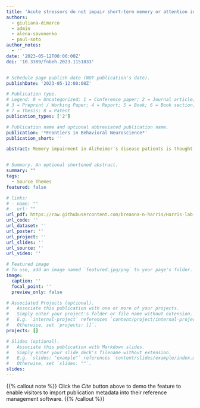 ```yaml
---
title: 'Acute stressors do not impair short-term memory or attention in an aged mouse model of amyloidosis'
authors:
  - giuliana-dimarco
  - admin
  - alena-savonenko
  - paul-soto
author_notes:
  - ''
date: '2023-05-12T00:00:00Z'
doi: '10.3389/fnbeh.2023.1151833'


# Schedule page publish date (NOT publication's date).
publishDate: '2023-05-12:00:00Z'

# Publication type.
# Legend: 0 = Uncategorized; 1 = Conference paper; 2 = Journal article;
# 3 = Preprint / Working Paper; 4 = Report; 5 = Book; 6 = Book section;
# 7 = Thesis; 8 = Patent
publication_types: ['2']

# Publication name and optional abbreviated publication name.
publication: '*Frontiers in Behavioral Neuroscience*'
publication_short: ''

abstract: Memory impairment in Alzheimer's disease patients is thought to be associated with the accumulation of amyloid-beta peptides and tau proteins. However, inconsistent reports of cognitive deficits in pre-clinical studies have raised questions about the link between amyloid-beta and cognitive decline. One possible explanation may be that studies reporting memory deficits often involve behavioral assessments that entail a high stress component. In contrast, in tasks without a high stress component transgenic mice do not consistently show declines in memory. The glucocorticoid cascade hypothesis of aging and the vicious cycle of stress framework suggest that stress exacerbates dementia progression by initiating a cycle of hypothalamic-pituitary-adrenal axis activation and subsequent brain deterioration. Using the APPswe/PS1dE9 mouse model of amyloidosis, we assessed whether stressor exposure prior to testing differentially impaired cognitive performance of aged male and female mice. As part of a larger study, mice performed a delayed match-to-position (DMTP) or a 3-choice serial-reaction time (3CSRT) task. Unexpectedly, these mice did not exhibit cognitive declines during aging. Therefore, at 73 and 74 weeks of age, we exposed mice to a predator odor or forced swim stressor prior to testing to determine if stress revealed cognitive deficits. We predicted stressor exposure would decrease performance accuracy more robustly in transgenic vs. non-transgenic mice. Acute stressor exposure increased accuracy in the DMTP task, but not in the 3CSRT task. Our data suggest that acute stressor exposure prior to testing does not impair cognitive performance in APPswe/PS1dE9 mice.


# Summary. An optional shortened abstract.
summary: ""
tags:
  - Source Themes
featured: false

# links:
# - name: ""
#   url: ""
url_pdf: https://raw.githubusercontent.com/breanna-n-harris/Harris-lab-website/72cf31340b06cce6302ae2b143d15a6104da64eb/content/publication/Acute_stressors_amyloidosis_2023/DiMarco_etal_2023_acute_stressors_operant_box_APPSwe.pdf
url_code: ''
url_dataset: ''
url_poster: ''
url_project: ''
url_slides: ''
url_source: ''
url_video: ''

# Featured image
# To use, add an image named `featured.jpg/png` to your page's folder.
image:
  caption: ''
  focal_point: ''
  preview_only: false

# Associated Projects (optional).
#   Associate this publication with one or more of your projects.
#   Simply enter your project's folder or file name without extension.
#   E.g. `internal-project` references `content/project/internal-project/index.md`.
#   Otherwise, set `projects: []`.
projects: []

# Slides (optional).
#   Associate this publication with Markdown slides.
#   Simply enter your slide deck's filename without extension.
#   E.g. `slides: "example"` references `content/slides/example/index.md`.
#   Otherwise, set `slides: ""`.
slides:
---
```


{{% callout note %}}
Click the _Cite_ button above to demo the feature to enable visitors to import publication metadata into their reference management software.
{{% /callout %}}

